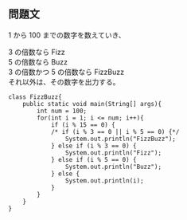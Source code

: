 ## 問題文
1 から 100 までの数字を数えていき、  

3 の倍数なら Fizz  
5 の倍数なら Buzz  
3 の倍数かつ 5 の倍数なら FizzBuzz  
それ以外は、その数字を出力する。  

```
class FizzBuzz{
    public static void main(String[] args){
        int num = 100;
        for(int i = 1; i <= num; i++){
            if (i % 15 == 0) {
            /* if (i % 3 == 0 || i % 5 == 0) {*/
                System.out.println("FizzBuzz");
            } else if (i % 3 == 0) {
                System.out.println("Fizz");
            } else if (i % 5 == 0) {
                System.out.println("Buzz");
            } else {
                System.out.println(i);
            }
        }
    }
}
```
